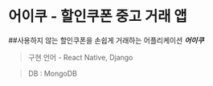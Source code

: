 # 어이쿠 - 할인쿠폰 중고 거래 앱
##사용하지 않는 할인쿠폰을 손쉽게 거래하는 어플리케이션 ***어이쿠***
> 구현 언어 - React Native, Django

> DB : MongoDB
